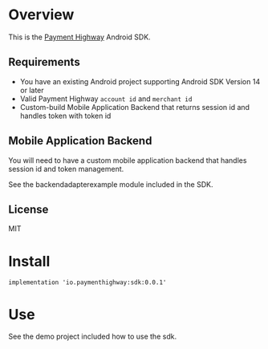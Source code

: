 # Overview

This is the [Payment Highway](https://www.paymenthighway.io) Android SDK.

## Requirements

* You have an existing Android project supporting Android SDK Version 14 or later
* Valid Payment Highway `account id` and `merchant id`
* Custom-build Mobile Application Backend that returns session id and handles token with token id

## Mobile Application Backend

You will need to have a custom mobile application backend that handles session id and token management.

See the backendadapterexample module included in the SDK.

## License
MIT

# Install

```
implementation 'io.paymenthighway:sdk:0.0.1'
```

# Use

See the demo project included how to use the sdk.
